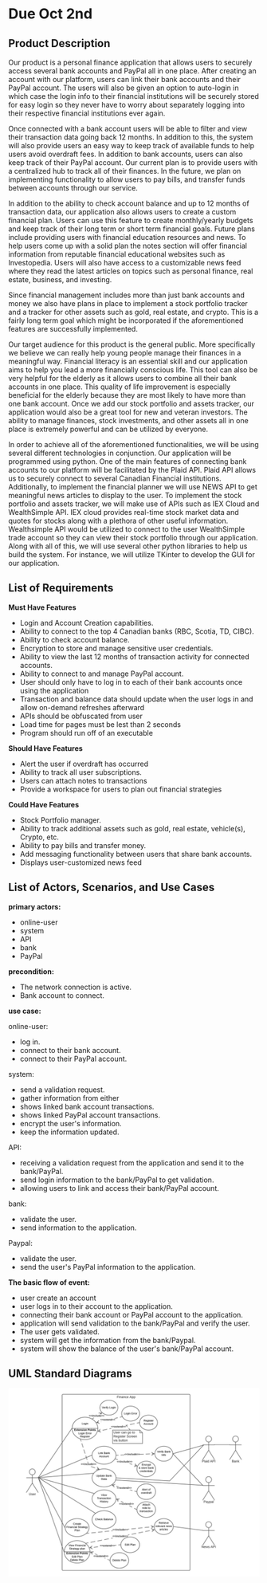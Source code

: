 # Due Oct 2nd

## Product Description

Our product is a personal finance application that allows users to securely access several bank accounts and PayPal all in one place. After creating an account with our platform, users can link their bank accounts and their PayPal account. The users will also be given an option to auto-login in which case the login info to their financial institutions will be securely stored for easy login so they never have to worry about separately logging into their respective financial institutions ever again.

Once connected with a bank account users will be able to filter and view their transaction data going back 12 months. In addition to this, the system will also provide users an easy way to keep track of available funds to help users avoid overdraft fees. In addition to bank accounts, users can also keep track of their PayPal account. Our current plan is to provide users with a centralized hub to track all of their finances. In the future, we plan on implementing functionality to allow users to pay bills, and transfer funds between accounts through our service.

In addition to the ability to check account balance and up to 12 months of transaction data, our application also allows users to create a custom financial plan. Users can use this feature to create monthly/yearly budgets and keep track of their long term or short term financial goals. Future plans include providing users with financial education resources and news. To help users come up with a solid plan the notes section will offer financial information from reputable financial educational websites such as Investopedia. Users will also have access to a customizable news feed where they read the latest articles on topics such as personal finance, real estate, business, and investing.

Since financial management includes more than just bank accounts and money we also have plans in place to implement a stock portfolio tracker and a tracker for other assets such as gold, real estate, and crypto. This is a fairly long term goal which might be incorporated if the aforementioned features are successfully implemented. 

Our target audience for this product is the general public. More specifically we believe we can really help young people manage their finances in a meaningful way. Financial literacy is an essential skill and our application aims to help you lead a more financially conscious life. This tool can also be very helpful for the elderly as it allows users to combine all their bank accounts in one place. This quality of life improvement is especially beneficial for the elderly because they are most likely to have more than one bank account. Once we add our stock portfolio and assets tracker, our application would also be a great tool for new and veteran investors. The ability to manage finances, stock investments, and other assets all in one place is extremely powerful and can be utilized by everyone.

In order to achieve all of the aforementioned functionalities, we will be using several different technologies in conjunction. Our application will be programmed using python. One of the main features of connecting bank accounts to our platform will be facilitated by the Plaid API. Plaid API allows us to securely connect to several Canadian Financial institutions. Additionally, to implement the financial planner we will use NEWS API to get meaningful news articles to display to the user. To implement the stock portfolio and assets tracker, we will make use of APIs such as IEX Cloud and WealthSimple API. IEX cloud provides real-time stock market data and quotes for stocks along with a plethora of other useful information. Wealthsimple API would be utilized to connect to the user WealthSimple trade account so they can view their stock portfolio through our application. Along with all of this, we will use several other python libraries to help us build the system. For instance, we will utilize TKinter to develop the GUI for our application.


## List of Requirements

**Must Have Features**

- Login and Account Creation capabilities.
- Ability to connect to the top 4 Canadian banks (RBC, Scotia, TD, CIBC).
- Ability to check account balance.
- Encryption to store and manage sensitive user credentials.
- Ability to view the last 12 months of transaction activity for connected accounts.
- Ability to connect to and manage PayPal account.
- User should only have to log in to each of their bank accounts once using the application
- Transaction and balance data should update when the user logs in and allow on-demand refreshes afterward
- APIs should be obfuscated from user
- Load time for pages must be lest than 2 seconds
- Program should run off of an executable

**Should Have Features**

- Alert the user if overdraft has occurred
- Ability to track all user subscriptions.
- Users can attach notes to transactions
- Provide a workspace for users to plan out financial strategies

**Could Have Features**

- Stock Portfolio manager.
- Ability to track additional assets such as gold, real estate, vehicle(s), Crypto, etc.
- Ability to pay bills and transfer money.
- Add messaging functionality between users that share bank accounts.
- Displays user-customized news feed

## List of Actors, Scenarios, and Use Cases

**primary actors:**
- online-user
- system 
- API
- bank
- PayPal

**precondition:** 
- The network connection is active.
- Bank account to connect.

**use case:** 

online-user:
- log in.
- connect to their bank account.
- connect to their PayPal account.

system:
- send a validation request.
- gather information from either 
- shows linked bank account transactions.
- shows linked PayPal account transactions.
- encrypt the user's information.
- keep the information updated.

API:
- receiving a validation request from the application and send it to the bank/PayPal.
- send login information to the bank/PayPal to get validation.
- allowing users to link and access their bank/PayPal account. 
 
bank:
- validate the user.
- send information to the application.

Paypal:
- validate the user.
- send the user's PayPal information to the application.

**The basic flow of event:**
- user create an account 
- user logs in to their account to the application.
- connecting their bank account or PayPal account to the application.
- application will send validation to the bank/PayPal and verify the user.
- The user gets validated.
- system will get the information from the bank/Paypal.
- system will show the balance of the user's bank/PayPal account.

## UML Standard Diagrams

![CMPT_370_UML_Use_Case_Diagram](uploads/c6eb5dfa5e337c4d1d98ac056329bf30/CMPT_370_UML_Use_Case_Diagram.jpeg)